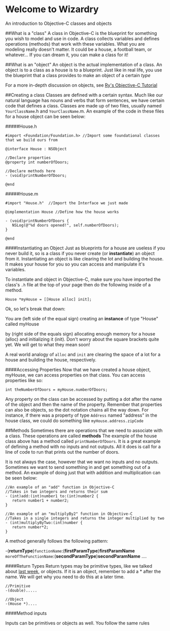 # Welcome to Wizardry
An introduction to Objective-C classes and objects

##What is a "class"
A class in Objective-C is the blueprint for something you wish to model and use in code. A class collects variables and defines operations (methods) that work with these variables. What you are modeling really doesn't matter. It could be a house, a football team, or whatever... If you can dream it, you can make a class for it!

##What is an "object"
An object is the actual implementation of a class. An object is to a class as a house is to a blueprint. Just like in real life, you use the blueprint that a class provides to make an object of a certain *type*

For a more in-depth discussion on objects, see [Ry's Objective-C Tutorial](http://rypress.com/tutorials/objective-c/classes)

##Creating a class
Classes are defined with a certain syntax. Much like our natural language has nouns and verbs that form sentences, we have certain code that defines a class. Classes are made up of two files, usually named <code>YourClassName</code>.h and <code>YourClassName</code>.m. An example of the code in these files for a house object can be seen below:

#####House.h
 ```objc
#import <Foundation/Foundation.h> //Import some foundational classes that we build ours from

@interface House : NSObject 

//Declare properties
@property int numberOfDoors;

//Declare methods here
- (void)printNumberOfDoors;

@end
 ```

#####House.m
 ```objc
#import "House.h"  //Import the Interface we just made

@implementation House //Define how the house works

- (void)printNumberOfDoors {
    NSLog(@"%d doors opened!", self.numberOfDoors);
}

@end
 ```
####Instantiating an Object
Just as blueprints for a house are useless if you never build it, so is a class if you never create (or **instantiate**) an object from it. Instantiating an object is like clearing the lot and building the house. It makes your house for you so you can access and manipulate it's variables.

To instantiate and object in Objective-C, make sure you have imported the class's <code>.h</code> file at the top of your page then do the following inside of a method.

```objc
House *myHouse = [[House alloc] init];
```

Ok, so let's break that down: 

You are (left side of the equal sign) 
creating an **instance** of type "House" called myHouse 

by (right side of the equals sign) allocating enough memory for a house (alloc) and initializing it (init). Don't worry about the square brackets quite yet. We will get to what they mean soon!

A real world analogy of <code>alloc</code> and <code>init</code> are clearing the space of a lot for a house and building the house, respectively.

####Accessing Properties
Now that we have created a house object, myHouse, we can access properties on that class. You can access properties like so:

```objc
int theNumberOfDoors = myHouse.numberOfDoors;
```

Any property on the class can be accessed by putting a dot after the name of the object and then the name of the property. Remember that properties can also be objects, so the dot notation chains all the way down. For instance, if there was a property of type <code>Address</code> named "address" in the house class, we could do something like <code>myHouse.address.zipCode</code>

##Methods
Sometimes there are operations that we need to associate with a class. These operations are called **methods** The example of the house class above has a method called <code>printNumberOfDoors</code>. It is a great example of defining a method with no inputs and not outputs. All it does is call for a line of code to run that prints out the number of doors.

It is not always the case, however that we want no inputs and no outputs. Sometimes we want to send something in and get something out of a method. An example of doing just that with addition and multiplication can be seen below:

 ```objc
 //An example of an "add" function in Objective-C
 //Takes in two integers and returns their sum
- (int)add:(int)number1 to:(int)number2 {
    return number1 + number2;
}

 //An example of an "multiplyBy2" function in Objective-C
 //Takes in a single integers and returns the integer multiplied by two
- (int)multiplyByTwo:(int)number {
    return number*2;
}

 ```
 
 A method generally follows the following pattern:
 
 -(**returnType**)<code>functionName</code>:(**firstParamType**)**firstParamName** <code>moreOfTheFunctionName</code>:(**secondParamType**)**secondParamName** .... 

####Return Types
Return types may be primitive types, like we talked about [last week](https://github.com/UH-300-021/LanguageDay), or objects. If it is an object, remember to add a * after the name. We will get why you need to do this at a later time.

```objc
//Primitive
-(double).....

//Object
-(House *)....
 ```

####Method inputs

Inputs can be primitives or objects as well. You follow the same rules
